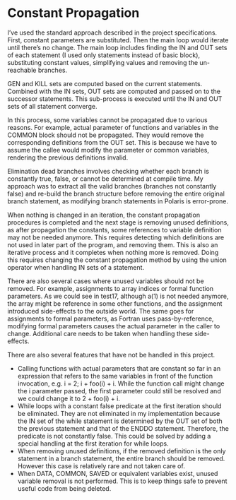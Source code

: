 Constant Propagation
====================

I’ve used the standard approach described in the project specifications. First, constant parameters are substituted. Then the main loop would iterate until there’s no change. The main loop includes finding the IN and OUT sets of each statement (I used only statements instead of basic block), substituting constant values, simplifying values and removing the un-reachable branches.

GEN and KILL sets are computed based on the current statements. Combined with the IN sets, OUT sets are computed and passed on to the successor statements. This sub-process is executed until the IN and OUT sets of all statement converge.

In this process, some variables cannot be propagated due to various reasons. For example, actual parameter of functions and variables in the COMMON block should not be propagated. They would remove the corresponding definitions from the OUT set. This is because we have to assume the callee would modify the parameter or common variables, rendering the previous definitions invalid.

Elimination dead branches involves checking whether each branch is constantly true, false, or cannot be determined at compile time. My approach was to extract all the valid branches (branches not constantly false) and re-build the branch structure before removing the entire original branch statement, as modifying branch statements in Polaris is error-prone.

When nothing is changed in an iteration, the constant propagation procedures is completed and the next stage is removing unused definitions, as after propagation the constants, some references to variable definition may not be needed anymore. This requires detecting which definitions are not used in later part of the program, and removing them. This is also an iterative process and it completes when nothing more is removed. Doing this requires changing the constant propagation method by using the union operator when handling IN sets of a statement.

There are also several cases where unused variables should not be removed. For example, assignments to array indices or formal function parameters. As we could see in test17, although a(1) is not needed anymore, the array might be reference in some other functions, and the assignment introduced side-effects to the outside world. The same goes for assignments to formal parameters, as Fortran uses pass-by-reference, modifying formal parameters causes the actual parameter in the caller to change. Additional care needs to be taken when handling these side-effects.

There are also several features that have not be handled in this project.

* Calling functions with actual parameters that are constant so far in an expression that refers to the same variables in front of the function invocation, e.g. i = 2; i + foo(i) + i. While the function call might change the i parameter passed, the first parameter could still be resolved and we could change it to 2 + foo(i) + i.
* While loops with a constant false predicate at the first iteration should be eliminated. They are not eliminated in my implementation because the IN set of the while statement is determined by the OUT set of both the previous statement and that of the ENDDO statement. Therefore, the predicate is not constantly false. This could be solved by adding a special handling at the first iteration for while loops.
* When removing unused definitions, if the removed definition is the only statement in a branch statement, the entire branch should be removed. However this case is relatively rare and not taken care of.
* When DATA, COMMON, SAVED or equivalent variables exist, unused variable removal is not performed. This is to keep things safe to prevent useful code from being deleted.
